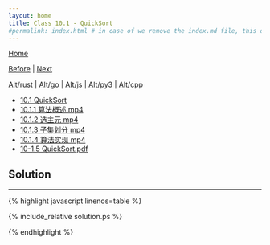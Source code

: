 ```yaml
---
layout: home
title: Class 10.1 - QuickSort
#permalink: index.html # in case of we remove the index.md file, this doc will be the index page
---
```


<div class="row">
<div class="columnStmt" markdown="1">

[Home](./README.md)

[Before](./class-9.4.md) | [Next](./class-10.2.md)

[Alt/rust](./Alt_rust/README.md) | [Alt/go](./Alt_c/README.md) | [Alt/js](./Alt_js/README.html) | [Alt/py3](./Alt_py3/README.md) | [Alt/cpp](./Alt_cpp/README.md) 

-   [10.1 QuickSort](https://www.geeksforgeeks.org/quick-sort)
-   [10.1.1 算法概述 mp4](https://data-structure.s3.us-west-1.amazonaws.com/10_%E7%AC%AC%E5%8D%81%E8%AE%B2+%E6%8E%92%E5%BA%8F%EF%BC%88%E4%B8%8B%EF%BC%89%5B%E9%99%88%E8%B6%8A%5D/10.1.1+%E7%AE%97%E6%B3%95%E6%A6%82%E8%BF%B0%EF%BC%884%EF%BC%9A54%EF%BC%89_Hd.mp4)
-   [10.1.2 选主元 mp4](https://data-structure.s3.us-west-1.amazonaws.com/10_%E7%AC%AC%E5%8D%81%E8%AE%B2+%E6%8E%92%E5%BA%8F%EF%BC%88%E4%B8%8B%EF%BC%89%5B%E9%99%88%E8%B6%8A%5D/10.1.2+%E9%80%89%E4%B8%BB%E5%85%83%EF%BC%885%EF%BC%9A43%EF%BC%89_Hd.mp4)
-   [10.1.3 子集划分 mp4](https://data-structure.s3.us-west-1.amazonaws.com/10_%E7%AC%AC%E5%8D%81%E8%AE%B2+%E6%8E%92%E5%BA%8F%EF%BC%88%E4%B8%8B%EF%BC%89%5B%E9%99%88%E8%B6%8A%5D/10.1.3+%E5%AD%90%E9%9B%86%E5%88%92%E5%88%86%EF%BC%889%EF%BC%9A02%EF%BC%89_Hd.mp4)
-   [10.1.4 算法实现 mp4](https://data-structure.s3.us-west-1.amazonaws.com/10_%E7%AC%AC%E5%8D%81%E8%AE%B2+%E6%8E%92%E5%BA%8F%EF%BC%88%E4%B8%8B%EF%BC%89%5B%E9%99%88%E8%B6%8A%5D/10.1.4+%E7%AE%97%E6%B3%95%E5%AE%9E%E7%8E%B0%EF%BC%885%EF%BC%9A46%EF%BC%89_Hd.mp4)
-   [10-1.5 QuickSort.pdf](https://data-structure.s3.us-west-1.amazonaws.com/0_%E6%B5%99%E6%B1%9F%E5%A4%A7%E5%AD%A6%E6%95%B0%E6%8D%AE%E7%BB%93%E6%9E%84_%E9%99%88%E8%B6%8A_%E8%AF%BE%E7%A8%8B%E6%96%87%E6%A1%A3/10-1.pdf)
    

</div>
<div class="columnSol" markdown="1">

## Solution
------

{% highlight javascript linenos=table %}

{% include_relative solution.ps %}

{% endhighlight %}

</div>
</div>
